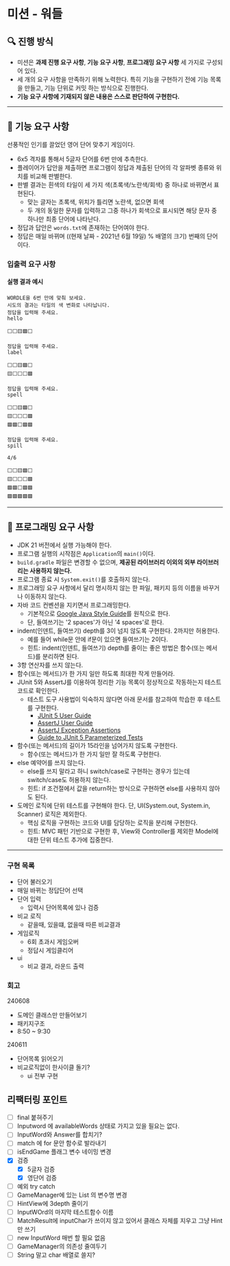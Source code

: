 # 미션 - 워들

## 🔍 진행 방식

- 미션은 **과제 진행 요구 사항**, **기능 요구 사항**, **프로그래밍 요구 사항** 세 가지로 구성되어 있다.
- 세 개의 요구 사항을 만족하기 위해 노력한다. 특히 기능을 구현하기 전에 기능 목록을 만들고, 기능 단위로 커밋 하는 방식으로 진행한다.
- **기능 요구 사항에 기재되지 않은 내용은 스스로 판단하여 구현한다.**

---

## 🚀 기능 요구 사항

선풍적인 인기를 끌었던 영어 단어 맞추기 게임이다.

- 6x5 격자를 통해서 5글자 단어를 6번 만에 추측한다.
- 플레이어가 답안을 제출하면 프로그램이 정답과 제출된 단어의 각 알파벳 종류와 위치를 비교해 판별한다.
- 판별 결과는 흰색의 타일이 세 가지 색(초록색/노란색/회색) 중 하나로 바뀌면서 표현된다.
    - 맞는 글자는 초록색, 위치가 틀리면 노란색, 없으면 회색
    - 두 개의 동일한 문자를 입력하고 그중 하나가 회색으로 표시되면 해당 문자 중 하나만 최종 단어에 나타난다.
- 정답과 답안은 `words.txt`에 존재하는 단어여야 한다.
- 정답은 매일 바뀌며 ((현재 날짜 - 2021년 6월 19일) % 배열의 크기) 번째의 단어이다.

### 입출력 요구 사항

#### 실행 결과 예시

```
WORDLE을 6번 만에 맞춰 보세요.
시도의 결과는 타일의 색 변화로 나타납니다.
정답을 입력해 주세요.
hello

⬜⬜🟨🟩⬜

정답을 입력해 주세요.
label

⬜⬜🟨🟩⬜
🟨⬜⬜⬜🟩

정답을 입력해 주세요.
spell

⬜⬜🟨🟩⬜
🟨⬜⬜⬜🟩
🟩🟩⬜🟩🟩

정답을 입력해 주세요.
spill

4/6

⬜⬜🟨🟩⬜
🟨⬜⬜⬜🟩
🟩🟩⬜🟩🟩
🟩🟩🟩🟩🟩
```

---

## 🎯 프로그래밍 요구 사항

- JDK 21 버전에서 실행 가능해야 한다.
- 프로그램 실행의 시작점은 `Application`의 `main()`이다.
- `build.gradle` 파일은 변경할 수 없으며, **제공된 라이브러리 이외의 외부 라이브러리는 사용하지 않는다.**
- 프로그램 종료 시 `System.exit()`를 호출하지 않는다.
- 프로그래밍 요구 사항에서 달리 명시하지 않는 한 파일, 패키지 등의 이름을 바꾸거나 이동하지 않는다.
- 자바 코드 컨벤션을 지키면서 프로그래밍한다.
    - 기본적으로 [Google Java Style Guide](https://google.github.io/styleguide/javaguide.html)를 원칙으로 한다.
    - 단, 들여쓰기는 '2 spaces'가 아닌 '4 spaces'로 한다.
- indent(인덴트, 들여쓰기) depth를 3이 넘지 않도록 구현한다. 2까지만 허용한다.
    - 예를 들어 while문 안에 if문이 있으면 들여쓰기는 2이다.
    - 힌트: indent(인덴트, 들여쓰기) depth를 줄이는 좋은 방법은 함수(또는 메서드)를 분리하면 된다.
- 3항 연산자를 쓰지 않는다.
- 함수(또는 메서드)가 한 가지 일만 하도록 최대한 작게 만들어라.
- JUnit 5와 AssertJ를 이용하여 정리한 기능 목록이 정상적으로 작동하는지 테스트 코드로 확인한다.
    - 테스트 도구 사용법이 익숙하지 않다면 아래 문서를 참고하여 학습한 후 테스트를 구현한다.
        - [JUnit 5 User Guide](https://junit.org/junit5/docs/current/user-guide)
        - [AssertJ User Guide](https://assertj.github.io/doc)
        - [AssertJ Exception Assertions](https://www.baeldung.com/assertj-exception-assertion)
        - [Guide to JUnit 5 Parameterized Tests](https://www.baeldung.com/parameterized-tests-junit-5)
- 함수(또는 메서드)의 길이가 15라인을 넘어가지 않도록 구현한다.
    - 함수(또는 메서드)가 한 가지 일만 잘 하도록 구현한다.
- else 예약어를 쓰지 않는다.
    - else를 쓰지 말라고 하니 switch/case로 구현하는 경우가 있는데 switch/case도 허용하지 않는다.
    - 힌트: if 조건절에서 값을 return하는 방식으로 구현하면 else를 사용하지 않아도 된다.
- 도메인 로직에 단위 테스트를 구현해야 한다. 단, UI(System.out, System.in, Scanner) 로직은 제외한다.
    - 핵심 로직을 구현하는 코드와 UI를 담당하는 로직을 분리해 구현한다.
    - 힌트: MVC 패턴 기반으로 구현한 후, View와 Controller를 제외한 Model에 대한 단위 테스트 추가에 집중한다.

---

### 구현 목록
- 단어 불러오기
- 매일 바뀌는 정답단어 선택
- 단어 입력
    - 입력시 단어목록에 있나 검증
- 비교 로직
    - 같을때, 있을떄, 없을때 따른 비교결과
- 게임로직
    - 6회 초과시 게임오버
    - 정답시 게임클리어
- ui
    - 비교 결과, 라운드 출력


### 회고
240608
- 도메인 클래스만 만들어보기
- 패키지구조
- 8:50 ~ 9:30

240611
- 단어목록 읽어오기
- 비교로직없이 한사이클 돌기?
  - ui 전부 구현


## 리팩터링 포인트
- [ ] final 붙혀주기
- [ ] Inputword 에 availableWords 상태로 가지고 있을 필요는 없다.  
- [ ] InputWord와 Answer를 합치기?  
- [ ] match 에 for 문안 함수로 발라내기  
- [ ] isEndGame 플래그 변수 네이밍 변경
- [x] 검증
  - [x] 5글자 검증  
  - [x] 영단어 검증
- [ ] 예외 try catch  
- [ ] GameManager에 있는 List<MatchResults> 의 변수명 변경  
- [ ] HintView에 3depth 줄이기  
- [ ] InputWOrd의 마지막 테스트함수 이름  
- [ ] MatchResult에 inputChar가 쓰이지 않고 있어서 클래스 자체를 지우고 그냥 Hint만 쓰기  
- [ ] new InputWord 매번 할 필요 없음  
- [ ] GameManager의 의존성 줄여두기  
- [ ] String 말고 char 배열로 쓸지?  
